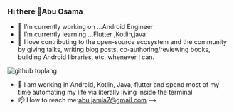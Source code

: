 ### Hi there 👋Abu Osama 

- 🔭 I’m currently working on ...Android Engineer
- 🌱 I’m currently learning ...Flutter ,Kotlin,java
- 🤔 I love contributing to the open-source ecosystem and the community by giving talks, writing blog posts, co-authoring/reviewing books, building Android libraries, etc. whenever I can.

![github toplang](https://github-readme-stats.vercel.app/api/top-langs/?username=Abu-Osama&layout=compact&theme=nightowl)
- 💬 I am working in Android, Kotlin, Java, flutter  and spend most of my time automating my life via literally living inside the terminal
- 📫 How to reach me:abu.jamia7@gmail.com
-->


 
